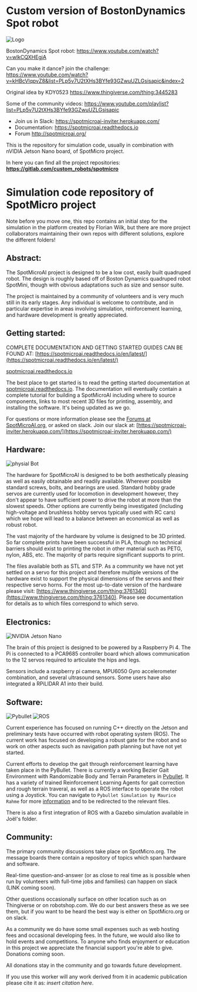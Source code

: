 # Custom version of BostonDynamics Spot robot

![Logo](https://gitlab.com/custom_robots/spotmicroai/website/raw/master/docs/assets/logo.png)

BostonDynamics Spot robot: https://www.youtube.com/watch?v=wlkCQXHEgjA

Can you make it dance? join the challenge: https://www.youtube.com/watch?v=kHBcVlqpvZ8&list=PLp5v7U2tXHs3BYfe93GZwuUZLGsisapic&index=2

Original idea by KDY0523 https://www.thingiverse.com/thing:3445283

Some of the community videos: https://www.youtube.com/playlist?list=PLp5v7U2tXHs3BYfe93GZwuUZLGsisapic

* Join us in Slack: https://spotmicroai-inviter.herokuapp.com/
* Documentation: https://spotmicroai.readthedocs.io
* Forum http://spotmicroai.org/

This is the repository for simulation code, usually in combination with nVIDIA Jetson Nano board, of SpotMicro project.

In here you can find all the project repositories: **https://gitlab.com/custom_robots/spotmicro**

# Simulation code repository of SpotMicro project

Note before you move one, this repo contains an initial step for the simulation in the platform created by Florian Wilk, but there are more project collaborators maintaining their own repos with different solutions, explore the different folders!

## Abstract:
The SpotMicroAI project is designed to be a low cost, easily built quadruped robot. The design is roughly based off of Boston Dynamics quadruped robot SpotMini, though with obvious adaptations such as size and sensor suite.

The project is maintained by a community of volunteers and is very much still in its early stages. Any individual is welcome to contribute, and in particular expertise in areas involving simulation, reinforcement learning, and hardware development is greatly appreciated.

## Getting started:
COMPLETE DOCUMENTATION AND GETTING STARTED GUIDES CAN BE FOUND AT:
[https://spotmicroai.readthedocs.io/en/latest/](https://spotmicroai.readthedocs.io/en/latest/)

[spotmicroai.readthedocs.io](http://spotmicroai.readthedocs.io)

The best place to get started is to read the getting started documentation at [spotmicroai.readthedocs.io](spotmicroai.readthedocs.io). The documentation will eventually contain a complete tutorial for building a SpotMicroAI including where to source components, links to most recent 3D files for printing, assembly, and installing the software. It's being updated as we go.

For questions or more information please see the [Forums at SpotMicroAI.org](http://SpotMicroAI.org), or asked on slack. Join our slack at: [https://spotmicroai-inviter.herokuapp.com/](https://spotmicroai-inviter.herokuapp.com/)

## Hardware:
![physial Bot](Images/SpotMicroAI_complete_1.jpg)

The hardware for SpotMicroAI is designed to be both aesthetically pleasing as well as easily obtainable and readily available. Wherever possible standard screws, bolts, and bearings are used. Standard hobby grade servos are currently used for locomotion in development however, they don't appear to have sufficient power to drive the robot at more than the slowest speeds. Other options are currently being investigated (including high-voltage and brushless hobby servos typically used with RC cars) which we hope will lead to a balance between an economical as well as robust robot.

The vast majority of the hardware by volume is designed to be 3D printed. So far complete prints have been successful in PLA, though no technical barriers should exist to printing the robot in other material such as PETG, nylon, ABS, etc. The majority of parts require significant supports to print.

The files available both as STL and STP. As a community we have not yet settled on a servo for this project and therefore multiple versions of the hardware exist to support the physical dimensions of the servos and their respective servo horns. For the most up-to-date version of the hardware please visit: [https://www.thingiverse.com/thing:3761340](https://www.thingiverse.com/thing:3761340). Please see documentation for details as to which files correspond to which servo.

## Electronics:
![NVIDIA Jetson Nano](Images/SpotMicroAI_jetson.jpg)

The brain of this project is designed to be powered by a Raspberry Pi 4. The Pi is connected to a PCA9685 controller board which allows communication to the 12 servos required to articulate the hips and legs.

Sensors include a raspberry pi camera, MPU6050 Gyro accelerometer combination, and several ultrasound sensors. Some users have also integrated a RPiLIDAR A1 into their build.

## Software:
![Pybullet](https://gitlab.com/moribots/simulation/-/tree/master/Pybullet%20Simulation%20by%20Maurice%20Rahme)
![ROS](Images/SpotMicroAI_rviz_urdf.png)

Current experience has focused on running C++ directly on the Jetson and preliminary tests have occurred with robot operating system (ROS). The current work has focused on developing a robust gate for the robot and so work on other aspects such as navigation path planning but have not yet started.

Current efforts to develop the gait through reinforcement learning have taken place in the PyBullet. There is currently a working Bezier Gait Environment with Randomizable Body and Terrain Parameters in [Pybullet](https://github.com/moribots/spot_mini_mini). It has a variety of trained Reinforcement Learning Agents for gait correction and rough terrain traveral, as well as a ROS interface to operate the robot using a Joystick. You can navigate to `Pybullet Simulation by Maurice Rahme` for more [information]() and to be redirected to the relevant files.

There is also a first integration of ROS with a Gazebo simulation available in Joël's folder.

## Community:
The primary community discussions take place on SpotMicro.org. The message boards there contain a repository of topics which span hardware and software.

Real-time question-and-answer (or as close to real time as is possible when run by volunteers with full-time jobs and families) can happen on slack (LINK coming soon).

Other questions occasionally surface on other location such as on Thingiverse or on robotshop.com. We do our best answers these as we see them, but if you want to be heard the best way is either on SpotMicro.org or on slack.

As a community we do have some small expenses such as web hosting fees and occasional developing fees. In the future, we would also like to hold events and competitions. To anyone who finds enjoyment or education in this project we appreciate the financial support you're able to give. Donations coming soon.

All donations stay in the community and go towards future development.

If you use this worker will any work derived from it in academic publication please cite it as: *insert citation here*.

